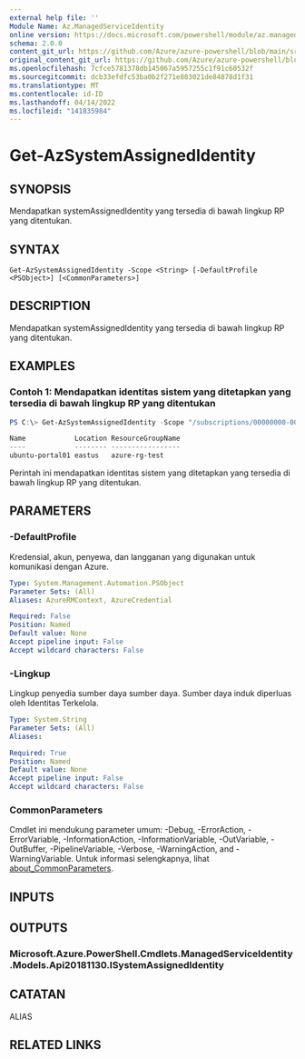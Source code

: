 ```yaml
---
external help file: ''
Module Name: Az.ManagedServiceIdentity
online version: https://docs.microsoft.com/powershell/module/az.managedserviceidentity/get-azsystemassignedidentity
schema: 2.0.0
content_git_url: https://github.com/Azure/azure-powershell/blob/main/src/ManagedServiceIdentity/help/Get-AzSystemAssignedIdentity.md
original_content_git_url: https://github.com/Azure/azure-powershell/blob/main/src/ManagedServiceIdentity/help/Get-AzSystemAssignedIdentity.md
ms.openlocfilehash: 7cfce5781378db145067a5957255c1f91c60532f
ms.sourcegitcommit: dcb33efdfc53ba0b2f271e883021de84878d1f31
ms.translationtype: MT
ms.contentlocale: id-ID
ms.lasthandoff: 04/14/2022
ms.locfileid: "141835984"
---
```

# Get-AzSystemAssignedIdentity

## SYNOPSIS
Mendapatkan systemAssignedIdentity yang tersedia di bawah lingkup RP yang ditentukan.

## SYNTAX

```
Get-AzSystemAssignedIdentity -Scope <String> [-DefaultProfile <PSObject>] [<CommonParameters>]
```

## DESCRIPTION
Mendapatkan systemAssignedIdentity yang tersedia di bawah lingkup RP yang ditentukan.

## EXAMPLES

### Contoh 1: Mendapatkan identitas sistem yang ditetapkan yang tersedia di bawah lingkup RP yang ditentukan
```powershell
PS C:\> Get-AzSystemAssignedIdentity -Scope "/subscriptions/00000000-0000-0000-00000000000/resourcegroups/lucas-rg-test/providers/Microsoft.Web/sites/functionportal01"

Name            Location ResourceGroupName
----            -------- -----------------
ubuntu-portal01 eastus   azure-rg-test
```

Perintah ini mendapatkan identitas sistem yang ditetapkan yang tersedia di bawah lingkup RP yang ditentukan.

## PARAMETERS

### -DefaultProfile
Kredensial, akun, penyewa, dan langganan yang digunakan untuk komunikasi dengan Azure.

```yaml
Type: System.Management.Automation.PSObject
Parameter Sets: (All)
Aliases: AzureRMContext, AzureCredential

Required: False
Position: Named
Default value: None
Accept pipeline input: False
Accept wildcard characters: False
```

### -Lingkup
Lingkup penyedia sumber daya sumber daya.
Sumber daya induk diperluas oleh Identitas Terkelola.

```yaml
Type: System.String
Parameter Sets: (All)
Aliases:

Required: True
Position: Named
Default value: None
Accept pipeline input: False
Accept wildcard characters: False
```

### CommonParameters
Cmdlet ini mendukung parameter umum: -Debug, -ErrorAction, -ErrorVariable, -InformationAction, -InformationVariable, -OutVariable, -OutBuffer, -PipelineVariable, -Verbose, -WarningAction, and -WarningVariable. Untuk informasi selengkapnya, lihat [about_CommonParameters](http://go.microsoft.com/fwlink/?LinkID=113216).

## INPUTS

## OUTPUTS

### Microsoft.Azure.PowerShell.Cmdlets.ManagedServiceIdentity.Models.Api20181130.ISystemAssignedIdentity

## CATATAN

ALIAS

## RELATED LINKS

